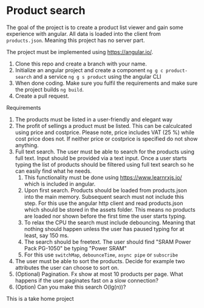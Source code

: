 # Product search

The goal of the project is to create a product list viewer and gain some experience with angular. All data is loaded into the client from `products.json`. Meaning this project has no server part.

The project must be implemented using https://angular.io/.

1. Clone this repo and create a branch with your name.
1. Initialize an angular project and create a component `ng g c product-search` and a service `ng g s product` using the angular CLI
1. When done coding. Make sure you fulfil the requirements and make sure the project builds `ng build`.
1. Create a pull request.


Requirements

1. The products must be listed in a user-friendly and elegant way
1. The profit of sellings a product must be listed. This can be calculcated using price and costprice. Please note, price includes VAT (25 %) while cost price does not.
If neither price or costprice is specified do not show anything.
1. Full text search. The user must be able to search for the products using full text. Input should be provided via a text input. Once a user starts typing the list of products should be filtered using full text search so he can easily find what he needs.
   1. This functionality must be done using https://www.learnrxjs.io/ which is included in angular.
   1. Upon first search. Products should be loaded from products.json into the main memory. Subsequent search must not include this step. For this use the angular http client and read products.json which should be stored in the assets folder. This means no products are loaded nor shown before the first time the user starts typing.
   1. To relax the CPU the search must include debouncing. Meaning that nothing should happen unless the user has paused typing for at least, say 150 ms.
   1. The search should be freetext. The user should find "SRAM Power Pack PG-1050" be typing "Power SRAM"
   1. For this use `switchMap`, `debounceTime`, `async pipe` or `subscribe`
1. The user must be able to sort the products. Decide for example two attributes the user can choose to sort on.
1. (Optional) Pagination. Fx show at most 10 products per page. What happens if the user paginates fast on a slow connection?
1. (Option) Can you make this search O(lg(n))?

This is a take home project

